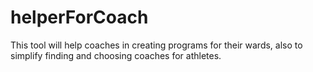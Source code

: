 # helperForCoach
This tool will help coaches in creating programs for their wards, also to simplify finding and choosing coaches for athletes.
